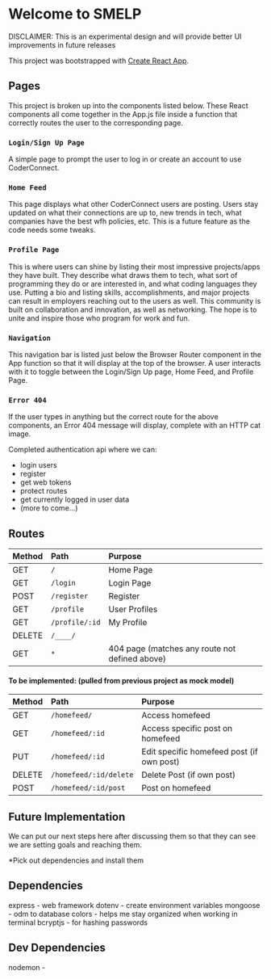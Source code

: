 # Welcome to SMELP

DISCLAIMER:
This is an experimental design and will provide better UI improvements in future releases





This project was bootstrapped with [Create React App](https://github.com/facebook/create-react-app).

## Pages
This project is broken up into the components listed below. These React components all come together in the App.js file inside a function that correctly routes the user to the corresponding page.


### `Login/Sign Up Page`
A simple page to prompt the user to log in or create an account to use CoderConnect.


### `Home Feed`
This page displays what other CoderConnect users are posting. Users stay updated on what their connections are up to, new trends in tech, what companies have the best wfh policies, etc. This is a future feature as the code needs some tweaks.


### `Profile Page`
This is where users can shine by listing their most impressive projects/apps they have built. They describe what draws them to tech, what sort of programming they do or are interested in, and what coding languages they use. Putting a bio and listing skills, accomplishments, and major projects can result in employers reaching out to the users as well. This community is built on collaboration and innovation, as well as networking. The hope is to unite and inspire those who program for work and fun.


### `Navigation`
This navigation bar is listed just below the Browser Router component in the App function so that it will display at the top of the browser. A user interacts with it to toggle between the Login/Sign Up page, Home Feed, and Profile Page.


### `Error 404`
If the user types in anything but the correct route for the above components, an Error 404 message will display, complete with an HTTP cat image.


Completed authentication api where we can:

- login users
- register
- get web tokens
- protect routes
- get currently logged in user data
- (more to come...)


## Routes

| Method | Path                | Purpose                                        |
| :----- | :------------------ | :--------------------------------------------- |
| GET    | `/`                 | Home Page                                      |
| GET    | `/login`            | Login Page                                     |
| POST   | `/register`         | Register                                       |
| GET    | `/profile`          | User Profiles                                  |
| GET    | `/profile/:id`      | My Profile                                     |
| DELETE | `/____/`            |                                                |
| GET    | `*`                 | 404 page (matches any route not defined above) |

#### To be implemented: (pulled from previous project as mock model)
| Method | Path                  | Purpose                                        |
| :----- | :-------------------- | :--------------------------------------------- |
| GET    | `/homefeed/`          | Access homefeed                                |
| GET    | `/homefeed/:id`       | Access specific post on homefeed               |
| PUT    | `/homefeed/:id`       | Edit specific homefeed post (if own post)      |
| DELETE | `/homefeed/:id/delete`| Delete Post (if own post)                      |
| POST   | `/homefeed/:id/post`  | Post on homefeed                               |


## Future Implementation
We can put our next steps here after discussing them so that they can see we are setting goals and reaching them.


*Pick out dependencies and install them
## Dependencies
express - web framework
dotenv - create environment variables
mongoose - odm to database
colors - helps me stay organized when working in terminal
bcryptjs - for hashing passwords

## Dev Dependencies
nodemon - 
